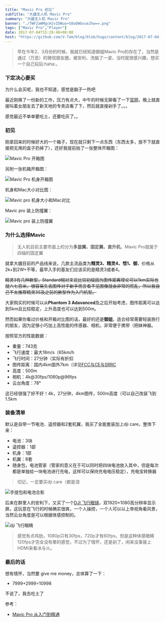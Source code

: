 ```yaml
---
title: "Mavic Pro 初见"
subTitle: "大疆无人机 Mavic Pro"
summary: "大疆无人机 Mavic Pro"
banner: "./TWF2aWMgcHJvIOWuo+S8oOWbvueJhw==.png"
tags: ["Mavic Pro","Player"]
date: 2017-07-04T15:29:40+08:00
host: "https://github.com/V-Tom/blog/blob/hugo/content/blog/2017-07-04-Mavic%20Pro%20%E8%AF%84%E6%B5%8B/index.md"
---
```


> 早在今年2、3月份的时候，我就已经知道御姐Mavic Pro的存在了，当然是通过（万恶）的微信朋友圈，被安利、洗脑了一波，当时就很感兴趣，想买一个自己玩玩:haha:。

### 下定决心要买

为什么会买呢，我也不知道，感觉是脑子一热吧

最近刚换了一份新的工作，压力有点大，中午的时候无聊看了一下[官网](https://www.dji.com/cn/mavic)，晚上就直接叫着女朋友去了新天地的专卖店看了下，然后就直接剁手了。。。

感觉最近不单单要吃土，还要吃灰了。。

### 初见

刚拿回来的时候好大的一个箱子，现在就只剩下一点东西（东西太多，放不下就直接把无用的盒子扔掉了），还好我提前拍了一张整体开箱图：

![Mavic Pro 开箱图](./TWF2aWMgcHJvIOW8gOeuseWbvg==.JPG)

另附一张机箱开箱图：

![Mavic Pro 机身开箱图](./TWF2aWMgcHJvIOWwj+acuueuseWbvg==.JPG)

机身和Mac大小对比图：

![Mavic pro 机身大小和Mac对比](./TWF2aWMgcHJvIOacuui6q+Wkp+Wwj+WSjE1hY+WvueavlA==.JPG)

Mavic pro 装上防撞翼：

![Mavic pro 装上防撞翼](./TWF2aWMgcHJvIOijheS4iumYsuaSnue:vA==.JPG)

### 为什么选择Mavic

> 无人机目前主要市面上的分为**多旋翼、固定翼、直升机**，Mavic Pro就属于四轴的固定翼

就拿大疆目前的产品线来说，几款主流品类为**精灵3、精灵4、悟1、御**，价格从2k+到2W+不等，最早入手的基友们应该买的是精灵3或者4。

~~精灵3有几种款型，Standard相对来说比较初级因为图传距离理论可以1km实际也就六七百米，很容易失去图传对于新手而言看不见图像就会非常的慌乱，所以我自己不太推荐精灵3S及之前的款型作为入门机型。~~

大家购买的时候可以从**Phantom 3 Adavanced**及之后开始考虑，图传距离可以达到5km且比较稳定，上升高度也可以达到500m。

然而如果你看过价格和开箱对比图的话，最好的还是**御姐**，适合经常需要轻装旅行的朋友，因为足够小巧加上高性能的传感器、相机，非常便于携带（把妹神器。

按照官方的性能数据：

- 重量：743克
- 飞行速度：最大18m/s（65km/h
- 飞行时间：27分钟（实际有折扣
- 图传距离：国内4km国外7km（详见[FCC与CE与SRRC](http://www.wetouchsky.com/are-you-still-confused-in-fcc-ce-srrc-in-uav/)
- 高度：500m
- 相机：4k@30fps/1080p@96fps
- 云台角度：78°

这已经很强了好不好！4k，27分钟，4km图传，500m高度（可以自己改装飞到1.5km

### 装备清单

默认是自带一节电池、遥控器和2套机翼，我买了全能套装加上dji care，整体下来：

- 电池：3块
- 遥控器：1部
- 机身：1部
- 机翼：8套
- 随身包，电池管家（管家的意义在于可以同时把四块电池放入其中，但是每次都是单独给一块电池进行充电，这样可以保持充电电压稳定），充电宝转换器

> 切记，一定要买dji care（都是泪

![手提包和电池合影](./ZGppIOmjnuihjOecvOedmw==.JPG)

后来在群里人的安利下，又买了一个[DJI 飞行眼镜](https://store.dji.com/cn/product/dji-goggles)，双1920×1080高分辨率显示屏。这玩意在飞行的时候确实很爽，一个人操控，一个人可以以上帝视角看风景，当然云台角度是可以根据体感控制的。

![dji 飞行眼睛](./ZGppIOmjnuihjOecvOedmw==.JPG)

> 感觉有点鸡肋，1080p只有30fps，720p才有60fps，但是这种体感眼睛120fps才完全没有晕的感觉，不过为了情怀，还是剁了，闲来没事接上HDMI来看冰与火。

### 最后的话

想有情怀，当然要 give me money，总体算了一下：

- 7999+2999=10998

不说了，我去吃土了

参考：

- [Mavic Pro 从入门到精通](http://zhongce.sina.com.cn/report/view/1657/?preview=1)